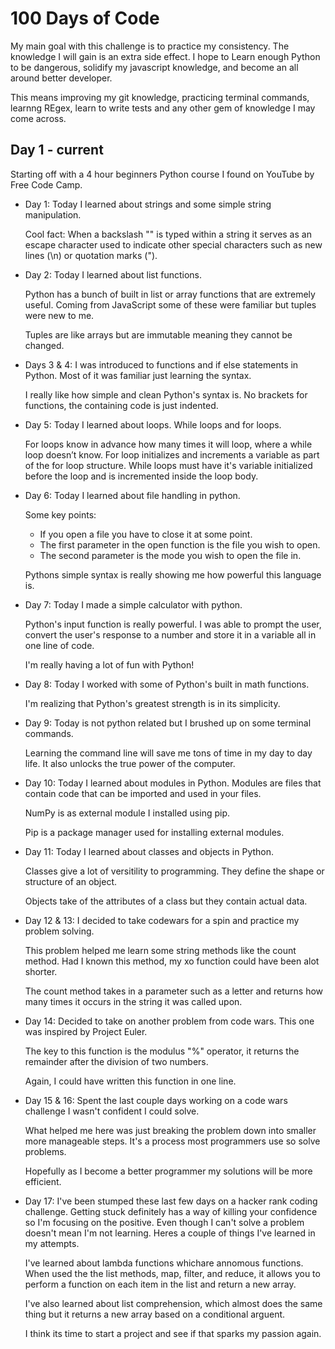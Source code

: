 # 100 Days of Code

My main goal with this challenge is to practice my consistency. The knowledge I will gain is an extra side effect. I hope to Learn enough Python to be dangerous, solidify my javascript knowledge, and become an all around better developer.

This means improving my git knowledge, practicing terminal commands, learnng REgex, learn to write tests and any other gem of knowledge I may come across.

## Day 1 - current

Starting off with a 4 hour beginners Python course I found on YouTube by Free Code Camp.

- Day 1:
  Today I learned about strings and some simple string manipulation.

  Cool fact: When a backslash "\" is typed within a string it serves as an escape character used to indicate other special characters such as new lines (\n) or quotation marks (\").

- Day 2:
  Today I learned about list functions.

  Python has a bunch of built in list or array functions that are extremely useful. Coming from JavaScript some of these were familiar but tuples were new to me.

  Tuples are like arrays but are immutable meaning they cannot be changed.

- Days 3 & 4:
  I was introduced to functions and if else statements in Python. Most of it was familiar just learning the syntax.

  I really like how simple and clean Python's syntax is. No brackets for functions, the containing code is just indented.

- Day 5:
  Today I learned about loops. While loops and for loops.

  For loops know in advance how many times it will loop, where a while loop doesn’t know. For loop initializes and increments a variable as part of the for loop structure. While loops must have it's variable initialized before the loop and is incremented inside the loop body.

- Day 6:
  Today I learned about file handling in python.

  Some key points:
  - If you open a file you have to close it at some point.
  - The first parameter in the open function is the file you wish to open.
  - The second parameter is the mode you wish to open the file in.

  Pythons simple syntax is really showing me how powerful this language is.

- Day 7:
  Today I made a simple calculator with python.

  Python's input function is really powerful. I was able to prompt the user, convert the user's response to a number and store it in a variable all in one line of code.

  I'm really having a lot of fun with Python!

- Day 8:
  Today I worked with some of Python's built in math functions.

  I'm realizing that Python's greatest strength is in its simplicity.

- Day 9:
  Today is not python related but I brushed up on some terminal commands.
  
  Learning the command line will save me tons of time in my day to day life. It also unlocks the true power of the computer.

- Day 10:
  Today I learned about modules in Python. Modules are files that contain code that can be imported and used in your files.

  NumPy is as external module I installed using pip.

  Pip is a package manager used for installing external modules.

- Day 11:
  Today I learned about classes and objects in Python.

  Classes give a lot of versitility to programming. They define the shape or structure of an object.

  Objects take of the attributes of a class but they contain actual data.

- Day 12 & 13:
  I decided to take codewars for a spin and practice my problem solving.

  This problem helped me learn some string methods like the count method. Had I known this method, my xo function could have been alot shorter.

  The count method takes in a parameter such as a letter and returns how many times it occurs in the string it was called upon.

- Day 14:
  Decided to take on another problem from code wars. This one was inspired by Project Euler.

  The key to this function is the modulus "%" operator, it returns the remainder after the division of two numbers.

  Again, I could have written this function in one line.

- Day 15 & 16:
  Spent the last couple days working on a code wars challenge I wasn't confident I could solve.

  What helped me here was just breaking the problem down into smaller more manageable steps. It's a process most programmers use so solve problems.

  Hopefully as I become a better programmer my solutions will be more efficient.

- Day 17:
  I've been stumped these last few days on a hacker rank coding challenge. Getting stuck definitely has a way of killing your confidence so I'm focusing on the positive. Even though I can't solve a problem doesn't mean I'm not learning. Heres a couple of things I've learned in my attempts.

  I've learned about lambda functions whichare annomous functions. When used the the list methods, map, filter, and reduce, it allows you to perform a function on each item in the list and return a new array.

  I've also learned about list comprehension, which almost does the same thing but it returns a new array based on a conditional arguent.

  I think its time to start a project and see if that sparks my passion again.
